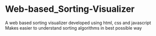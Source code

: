 # Web-based_Sorting-Visualizer
A web based sorting visualizer developed using html, css and javascript
Makes easier to understand sorting algorithms in best possible way
